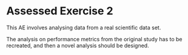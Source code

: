 # Assessed Exercise 2

This AE involves analysing data from a real scientific data set.

The analysis on performance metrics from the original study has to be recreated, and then a novel analysis should be designed.